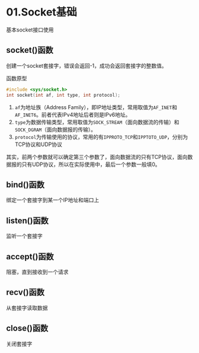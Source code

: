 # 01.Socket基础

基本socket接口使用

## socket()函数

创建一个socket套接字，错误会返回-1，成功会返回套接字的整数值。

函数原型

```c
#include <sys/socket.h>
int socket(int af, int type, int protocol);
```
1. `af`为地址族（Address Family），即IP地址类型，常用取值为`AF_INET`和`AF_INET6`。前者代表IPv4地址后者则是IPv6地址。
2. `type`为数据传输类型，常用取值为`SOCK_STREAM`（面向数据流的传输）和`SOCK_DGRAM`（面向数据报的传输）。
3. `protocol`为传输使用的协议，常用的有`IPPROTO_TCP`和`IPPTOTO_UDP`，分别为TCP协议和UDP协议

其实，前两个参数就可以确定第三个参数了，面向数据流的只有TCP协议，面向数据报的只有UDP协议，所以在实际使用中，最后一个参数一般填0。

## bind()函数

绑定一个套接字到某一个IP地址和端口上

## listen()函数

监听一个套接字

## accept()函数

阻塞，直到接收到一个请求

## recv()函数

从套接字读取数据

## close()函数

关闭套接字
